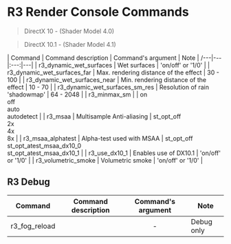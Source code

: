 # R3 Render Console Commands

> DirectX 10 - (Shader Model 4.0)

> DirectX 10.1 - (Shader Model 4.1)

| Сommand | Command description | Command's argument | Note |
/---|---|:---:|---|
| r3_dynamic_wet_surfaces | Wet surfaces | 'on/off' or '1/0' |
| r3_dynamic_wet_surfaces_far | Max. rendering distance of the effect | 30 - 100 |
| r3_dynamic_wet_surfaces_near | Min. rendering distance of the effect | 10 - 70 |
| r3_dynamic_wet_surfaces_sm_res | Resolution of rain 'shadowmap' | 64 - 2048 |
| r3_minmax_sm |  | on<br> off<br> auto<br> autodetect |
| r3_msaa | Multisample Anti-aliasing | st_opt_off<br> 2x<br> 4x<br> 8x |
| r3_msaa_alphatest | Alpha-test used with MSAA | st_opt_off<br> st_opt_atest_msaa_dx10_0<br> st_opt_atest_msaa_dx10_1 |
| r3_use_dx10_1 | Enables use of DX10.1 | 'on/off' or '1/0' |
| r3_volumetric_smoke | Volumetric smoke | 'on/off' or '1/0' |

## R3 Debug

| Сommand | Command description | Command's argument | Note |
|---|---|:---:|---|
| r3_fog_reload |  | - | Debug only |

